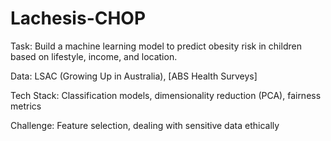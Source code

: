 # Lachesis-CHOP

Task: Build a machine learning model to predict obesity risk in children based on lifestyle, income, and location.

Data: LSAC (Growing Up in Australia), [ABS Health Surveys]

Tech Stack: Classification models, dimensionality reduction (PCA), fairness metrics

Challenge: Feature selection, dealing with sensitive data ethically

